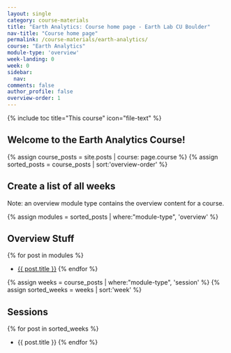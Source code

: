 ```yaml
---
layout: single
category: course-materials
title: "Earth Analytics: Course home page - Earth Lab CU Boulder"
nav-title: "Course home page"
permalink: /course-materials/earth-analytics/
course: "Earth Analytics"
module-type: 'overview'
week-landing: 0
week: 0
sidebar:
  nav:
comments: false
author_profile: false
overview-order: 1
---
```


{% include toc title="This course" icon="file-text" %}


<div class="notice--info" markdown="1">

## <i class="fa fa-ship" aria-hidden="true"></i> Welcome to the Earth Analytics Course!



</div>
<!-- an overview module specifies the overview content for the course including syllabus and any assignments  module-type: 'session' specified a week or a particular set of content surrounding a topic - eg internship seminar, etc -->

<!-- only grab pages related to the course listed on this page -->
{% assign course_posts = site.posts | course: page.course %}
{% assign sorted_posts = course_posts | sort:'overview-order' %}

## Create a list of all weeks

Note: an overview module type contains the overview content for a course.

{% assign modules = sorted_posts | where:"module-type", 'overview' %}

## Overview Stuff
{% for post in modules %}
 * <a href="{{ site.url }}{{ post.permalink }}">{{ post.title }}</a>
{% endfor %}

{% assign weeks = course_posts | where:"module-type", 'session' %}
{% assign sorted_weeks = weeks | sort:'week' %}

## Sessions

{% for post in sorted_weeks %}
 * {{ post.title }}
{% endfor %}
